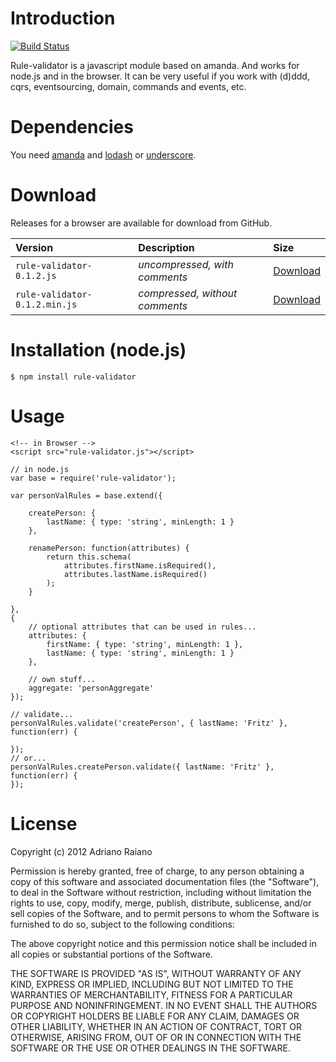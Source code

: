 # Introduction

[![Build Status](https://secure.travis-ci.org/adrai/rule-validator.png)](http://travis-ci.org/adrai/rule-validator)

Rule-validator is a javascript module based on amanda. And works for node.js and in the browser.
It can be very useful if you work with (d)ddd, cqrs, eventsourcing, domain, commands and events, etc.

# Dependencies
You need [amanda](https://github.com/Baggz/Amanda/) and [lodash](http://lodash.com/) or [underscore](http://documentcloud.github.com/underscore/).

# Download
Releases for a browser are available for download from GitHub.

| **Version** | **Description** | **Size** |
|:------------|:----------------|:---------|
| `rule-validator-0.1.2.js` | *uncompressed, with comments* | [Download](https://raw.github.com/adrai/rule-validator/master/rule-validator-0.1.2.js) |
| `rule-validator-0.1.2.min.js` | *compressed, without comments* | [Download](https://raw.github.com/adrai/rule-validator/master/rule-validator-0.1.2.min.js) |

# Installation (node.js)

    $ npm install rule-validator

# Usage

    <!-- in Browser -->
    <script src="rule-validator.js"></script>

    // in node.js
    var base = require('rule-validator');

	var personValRules = base.extend({

        createPerson: {
            lastName: { type: 'string', minLength: 1 }
        },

        renamePerson: function(attributes) {
            return this.schema(
                attributes.firstName.isRequired(),
                attributes.lastName.isRequired()
            );
        }

    },
    {
        // optional attributes that can be used in rules...
        attributes: {
            firstName: { type: 'string', minLength: 1 },
            lastName: { type: 'string', minLength: 1 }
        },

        // own stuff...
        aggregate: 'personAggregate'
    });

    // validate...
    personValRules.validate('createPerson', { lastName: 'Fritz' }, function(err) {
        
    });
    // or...
    personValRules.createPerson.validate({ lastName: 'Fritz' }, function(err) {
    });


# License

Copyright (c) 2012 Adriano Raiano

Permission is hereby granted, free of charge, to any person obtaining a copy
of this software and associated documentation files (the "Software"), to deal
in the Software without restriction, including without limitation the rights
to use, copy, modify, merge, publish, distribute, sublicense, and/or sell
copies of the Software, and to permit persons to whom the Software is
furnished to do so, subject to the following conditions:

The above copyright notice and this permission notice shall be included in
all copies or substantial portions of the Software.

THE SOFTWARE IS PROVIDED "AS IS", WITHOUT WARRANTY OF ANY KIND, EXPRESS OR
IMPLIED, INCLUDING BUT NOT LIMITED TO THE WARRANTIES OF MERCHANTABILITY,
FITNESS FOR A PARTICULAR PURPOSE AND NONINFRINGEMENT. IN NO EVENT SHALL THE
AUTHORS OR COPYRIGHT HOLDERS BE LIABLE FOR ANY CLAIM, DAMAGES OR OTHER
LIABILITY, WHETHER IN AN ACTION OF CONTRACT, TORT OR OTHERWISE, ARISING FROM,
OUT OF OR IN CONNECTION WITH THE SOFTWARE OR THE USE OR OTHER DEALINGS IN
THE SOFTWARE.